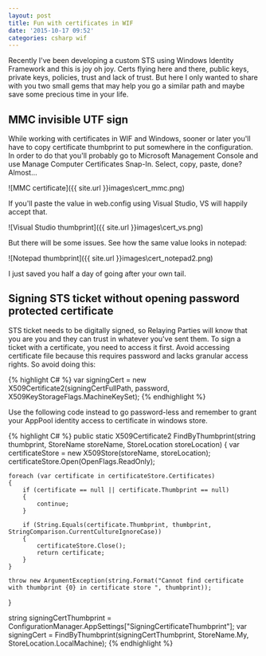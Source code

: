 ```yaml
---
layout: post
title: Fun with certificates in WIF
date: '2015-10-17 09:52'
categories: csharp wif
---
```


Recently I've been developing a custom STS using Windows Identity Framework and this is joy oh joy. Certs flying here and there, public keys, private keys, policies, trust and lack of trust.
But here I only wanted to share with you two small gems that may help you go a similar path and maybe save some precious time in your life.

## MMC invisible UTF sign

While working with certificates in WIF and Windows, sooner or later you'll have to copy certificate thumbprint to put somewhere in the configuration. In order to do that you'll probably go to Microsoft Management Console and use Manage Computer Certificates Snap-In. Select, copy, paste, done? Almost...

![MMC certificate]({{ site.url }}images\cert_mmc.png)

If you'll paste the value in web.config using Visual Studio, VS will happily accept that.

![Visual Studio thumbprint]({{ site.url }}images\cert_vs.png)

But there will be some issues. See how the same value looks in notepad:

![Notepad thumbprint]({{ site.url }}images\cert_notepad2.png)

I just saved you half a day of going after your own tail.

## Signing STS ticket without opening password protected certificate

STS ticket needs to be digitally signed, so Relaying Parties will know that you are you and they can trust in whatever you've sent them. To sign a ticket with a certificate, you need to access it first. Avoid accessing certificate file because this requires password and lacks granular access rights. So avoid doing this:

{% highlight C# %}
var signingCert = new X509Certificate2(signingCertFullPath, password, X509KeyStorageFlags.MachineKeySet);
{% endhighlight %}

Use the following code instead to go password-less and remember to grant your AppPool identity access to certificate in windows store.

{% highlight C# %}
public static X509Certificate2 FindByThumbprint(string thumbprint, StoreName storeName, StoreLocation storeLocation)
{
    var certificateStore = new X509Store(storeName, storeLocation);
    certificateStore.Open(OpenFlags.ReadOnly);

    foreach (var certificate in certificateStore.Certificates)
    {
        if (certificate == null || certificate.Thumbprint == null)
        {
            continue;
        }

        if (String.Equals(certificate.Thumbprint, thumbprint, StringComparison.CurrentCultureIgnoreCase))
        {
            certificateStore.Close();
            return certificate;
        }
    }

    throw new ArgumentException(string.Format("Cannot find certificate with thumbprint {0} in certificate store ", thumbprint));
}

string signingCertThumbprint = ConfigurationManager.AppSettings["SigningCertificateThumbprint"];
var signingCert = FindByThumbprint(signingCertThumbprint, StoreName.My, StoreLocation.LocalMachine);
{% endhighlight %}
